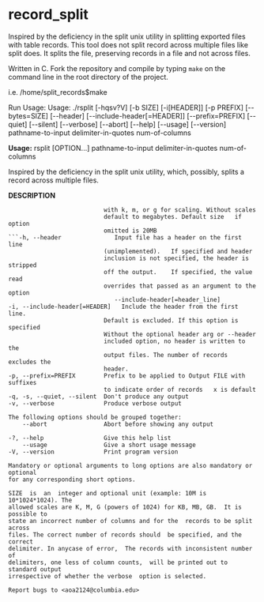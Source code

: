# record_split
Inspired by the deficiency in the split unix utility in splitting exported files with table records.  This tool does not split record across multiple files like split does. It splits the file, preserving records in a file and not across files.


Written in C. Fork the repository and compile by typing `make` on the command line in the root directory of the project.


i.e. /home/split_records$make


Run Usage: Usage: ./rsplit [-hqsv?V] [-b SIZE] [-i[HEADER]] [-p PREFIX] [--bytes=SIZE]
            [--header] [--include-header[=HEADER]] [--prefix=PREFIX] [--quiet]
            [--silent] [--verbose] [--abort] [--help] [--usage] [--version]
            pathname-to-input delimiter-in-quotes num-of-columns

**Usage:** rsplit [OPTION...] pathname-to-input delimiter-in-quotes num-of-columns

Inspired by the deficiency in the split unix utility, which, possibly, splits a
record across multiple files.

 **DESCRIPTION** 

  ```-b, --bytes=SIZE           put SIZE bytes per output file. Suffix the number
                             with k, m, or g for scaling. Without scales
                             default to megabytes. Default size   if option
                             omitted is 20MB
  ```-h, --header               Input file has a header on the first line
                             (unimplemented). 	If specified and header
                             inclusion is not specified, the header is stripped
                             off the output. 	If specified, the value read
                             overrides that passed as an argument to the option
                             	--include-header[=header_line] 
  -i, --include-header[=HEADER]   Include the header from the first line.
                             Default is excluded. If this option is specified
                             Without the optional header arg or --header
                             included option, no header is written to the
                             output files. The number of records excludes the
                             header. 
  -p, --prefix=PREFIX        Prefix to be applied to Output FILE with suffixes
                             to indicate order of records   x is default
  -q, -s, --quiet, --silent  Don't produce any output
  -v, --verbose              Produce verbose output

 The following options should be grouped together:
      --abort                Abort before showing any output

  -?, --help                 Give this help list
      --usage                Give a short usage message
  -V, --version              Print program version

Mandatory or optional arguments to long options are also mandatory or optional
for any corresponding short options.

SIZE  is  an  integer and optional unit (example: 10M is 10*1024*1024). The
allowed scales are K, M, G (powers of 1024) for KB, MB, GB.  It is possible to
state an incorrect number of columns and for the  records to be split across
files. The correct number of records should  be specified, and the correct
delimiter. In anycase of error,  The records with inconsistent number of
delimiters, one less of column counts,  will be printed out to standard output
irrespective of whether the verbose  option is selected.

Report bugs to <aoa2124@columbia.edu>
